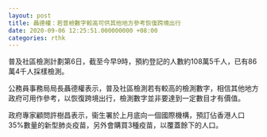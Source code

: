 ```yaml
---
layout: post
title: 聶德權：若普檢數字較高可供其他地方參考恢復跨境出行
date: 2020-09-06 12:25:51.000000000 +08:00
categories: rthk
---
```


普及社區檢測計劃第6日，截至今早9時，預約登記的人數約108萬5千人，已有86萬4千人採樣檢測。

公務員事務局局長聶德權表示，普及社區檢測若有較高的檢測數字，相信其他地方政府可用作參考，以恢復跨境出行，檢測數字並非要達到一定數目才有價值。

政府專家顧問許樹昌表示，衞生署於上月底向一個國際機構，預訂佔香港人口35%數量的新型肺炎疫苗，另外會購買3種疫苗，以覆蓋餘下的人口。
